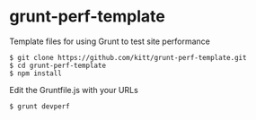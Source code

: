 # grunt-perf-template
Template files for using Grunt to test site performance

```
$ git clone https://github.com/kitt/grunt-perf-template.git
$ cd grunt-perf-template
$ npm install
```

Edit the Gruntfile.js with your URLs

```
$ grunt devperf
```
